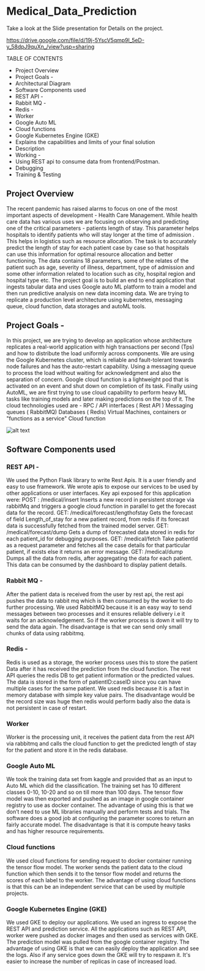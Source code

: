 # Medical_Data_Prediction
Take a look at the Slide presentation for Details on the project.

https://drive.google.com/file/d/19j-5YscV5qmp9l_5eD-y_58dpJ9quXn_/view?usp=sharing


TABLE OF CONTENTS
- Project Overview
- Project Goals -
- Architectural Diagram
- Software Components used
- REST API -
- Rabbit MQ -
- Redis -
- Worker
- Google Auto ML
- Cloud functions
- Google Kubernetes Engine (GKE)
- Explains the capabilities and limits of your final solution
- Description
- Working -
- Using REST api to consume data from frontend/Postman.
- Debugging
- Training & Testing


## Project Overview 
The recent pandemic has raised alarms to focus on one of the most important aspects of development - Health Care Management. While health care data has various uses we are focusing on observing and predicting one of the critical parameters - patients length of stay. 
This parameter helps hospitals to identify patients who will stay longer at the time of admission .  This helps in logistics such as resource allocation. The task is to accurately predict the length of stay for each patient case by case so that hospitals can use this information for optimal resource allocation and better functioning. 
The data contains 18 parameters, some of the relates of the patient such as age, severity of illness, department, type of admission  and some other information related to location such as city, hospital region and hospital type etc.
The project goal is to build an end to end application that ingests tabular data and uses Google auto ML platform to train a model and then run predictive analysis on new data incoming data. We are trying to replicate a production level architecture using kubernetes, messaging queue, cloud function, data storages and autoML tools.
## Project Goals - 
In this project, we are trying to develop an application whose architecture replicates a real-world application with high transactions per second (Tps) and how to distribute the load uniformly across components. We are using the Google Kubernetes cluster, which is reliable and fault-tolerant towards node failures and has the auto-restart capability. Using a messaging queue to process the load without waiting for acknowledgment and also the separation of concern. Google cloud function is a lightweight pod that is activated on an event and shut down on completion of its task. 
Finally using AutoML, we are first trying to use cloud capability to perform heavy ML tasks like training models and later making predictions on the top of it. 
The cloud technologies used are -
 RPC / API interfaces ( Rest API )
Messaging  queues ( RabbitMQ)
Databases ( Redis)
Virtual Machines, containers or "functions as a service"
Cloud function 

![alt text](http://url/to/img.png)


## Software Components used  
### REST API - 
We used the Python Flask library to write Rest Apis. It is a user friendly and easy to use framework. We wrote apis to expose our services to be used by other applications or user interfaces. Key api exposed for this application were:
POST :  /medical/insert
Inserts a new record in persistent storage via rabbitMq  and triggers a google cloud function in parallel to get the forecast data for the record.
GET:   /medical/forecast/lengthofstay
Gets the forecast of field Length_of_stay for a new patient record, from redis if its forecast data is successfully fetched from the trained model server.
GET:  /medical/forecast/dump
Gets a dump of forecasted data stored in redis for each patient_id for debugging purposes.
GET:  /medical/fetch
Take patientId as a request parameter and  fetches all the case details for that particular patient, if exists else it returns an error message.
GET:  /medical/dump
Dumps all the data from redis, after aggregating the data for each patient.  This data can be consumed by the dashboard to display patient details.
### Rabbit MQ - 
After the patient data is received from the user by rest api, the rest api pushes the data to rabbit mq which is then consumed by the worker to do further processing. We used RabbitMQ because it is an easy way to send messages between two processes and it ensures reliable delivery i.e it waits for an acknowledgement. So if the worker process is down it will try to send the data again. The disadvantage is that we can send only small chunks of data using rabbitmq. 
### Redis - 
Redis is used as a storage, the worker process uses this to store the patient Data after it has received the prediction from the cloud function. The rest API queries the redis DB to get patient information or the predicted values. The data is stored in the form of patientID:caseID since you can have multiple cases for the same patient. We used redis because it is a fast in memory database with simple key value pairs. The disadvantage would be the record size was huge then redis would perform badly also the data is not persistent in case of restart.

### Worker
Worker is the processing unit, it receives the patient data from the rest API via rabbitmq and calls the cloud function to get the predicted length of stay for the patient and store it in the redis database.  		
### Google Auto ML 
We took the training data set from kaggle and provided that as an input to Auto ML which did the classification. The training set has 10 different classes 0-10, 10-20 and so on till more than 100 days. The tensor flow model was then exported and pushed as an image in google container registry to use as docker container. The advantage of using this is that we don’t need to use ML libraries manually and perform tests and trials. The software does a good job at configuring the parameter scores to return an fairly accurate model. The disadvantage is that it is compute heavy tasks and has higher resource requirements. 
### Cloud functions 
We used cloud functions for sending request to docker container running the tensor flow model.  The worker sends the patient data to the cloud function which then sends it to the tensor flow model and returns the scores of each label to the worker. The advantage of using cloud functions is that this can be an independent service that can be used by multiple projects. 	
### Google Kubernetes Engine (GKE)
We used GKE to deploy our applications. We used an ingress to expose the REST API and prediction service. All the applications such as REST API, worker were pushed as docker images and then used as services with GKE. The prediction model was pulled from the google container registry. The advantage of using GKE is that we can easily deploy the application and see the logs. Also if any service goes down the GKE will try to respawn it. It's easier to increase the number of replicas in case of increased load.




